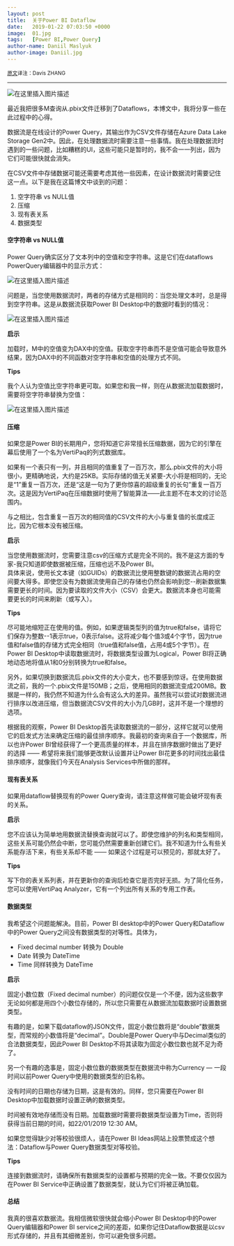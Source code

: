 ```yaml
---
layout: post
title:  关于Power BI Dataflow
date:   2019-01-22 07:03:50 +0000
image:  01.jpg
tags:   [Power BI,Power Query]
author-name: Daniil Maslyuk
author-image: Daniil.jpg
---
```


<small>[原文](https://xxlbi.com/blog/power-bi-dataflows-considerations/)译注：Davis ZHANG  </small>

----------------------

![在这里插入图片描述](https://img-blog.csdnimg.cn/20191209004211453.png?x-oss-process=image/watermark,type_ZmFuZ3poZW5naGVpdGk,shadow_10,text_d3d3LmQtYmkudGVjaA==,size_16,color_FFFFFF,t_70)

最近我把很多M查询从.pbix文件迁移到了Dataflows，本博文中，我将分享一些在此过程中的心得。

数据流是在线设计的Power Query，其输出作为CSV文件存储在Azure Data Lake Storage Gen2中。因此，在处理数据流时需要注意一些事情。我在处理数据流时遇到的一些问题，比如糟糕的UI，这些可能只是暂时的，我不会一一列出，因为它们可能很快就会消失。

在CSV文件中存储数据可能还需要考虑其他一些因素，在设计数据流时需要记住这一点。以下是我在这篇博文中谈到的问题：

1. 空字符串 vs NULL值
2. 压缩
3. 现有表关系
4. 数据类型

#### 空字符串 vs NULL值

Power Query确实区分了文本列中的空值和空字符串。这是它们在dataflows PowerQuery编辑器中的显示方式：

![在这里插入图片描述](https://img-blog.csdnimg.cn/20191209004254774.png)

问题是，当您使用数据流时，两者的存储方式是相同的：当您处理文本时，总是得到空字符串。这是从数据流获取Power BI Desktop中的数据时看到的情况：

![在这里插入图片描述](https://img-blog.csdnimg.cn/20191209004306593.png)

**启示**

加载时，M中的空值变为DAX中的空值。获取空字符串而不是空值可能会导致意外结果，因为DAX中的不同函数对空字符串和空值的处理方式不同。

**Tips**

我个人认为空值比空字符串更可取。如果您和我一样，则在从数据流加载数据时，需要将空字符串替换为空值：

![在这里插入图片描述](https://img-blog.csdnimg.cn/20191209004317658.png?x-oss-process=image/watermark,type_ZmFuZ3poZW5naGVpdGk,shadow_10,text_d3d3LmQtYmkudGVjaA==,size_16,color_FFFFFF,t_70)

#### 压缩

如果您是Power BI的长期用户，您将知道它非常擅长压缩数据，因为它的引擎在幕后使用了一个名为VertiPaq的列式数据库。

如果有一个表只有一列，并且相同的值重复了一百万次，那么.pbix文件的大小将很小，更精确地说，大约是25KB。实际存储的值无关紧要-大小将是相同的，无论是“1”重复一百万次，还是“这是一句为了更你惊喜的超级重复的长句”重复一百万次。这是因为VertiPaq在压缩数据时使用了智能算法——此主题不在本文的讨论范围内。

与之相比，包含重复一百万次的相同值的CSV文件的大小与重复值的长度成正比，因为它根本没有被压缩。

**启示**

当您使用数据流时，您需要注意csv的压缩方式是完全不同的。我不是这方面的专家-我只知道即使数据被压缩，压缩也远不及Power BI。  
具体来说，使用长文本键（如GUIDs）的数据流比使用整数键的数据流占用的空间要大得多。即使您没有为数据流使用自己的存储也仍然会影响到您--刷新数据集需要更长的时间。因为要读取的文件大小（CSV）会更大。数据流本身也可能需要更长的时间来刷新（或写入）。

**Tips**

尽可能地缩短正在使用的值。例如，如果逻辑类型列的值为true和false，请将它们保存为整数--1表示true，0表示false。这将减少每个值3或4个字节，因为true值和false值的存储方式完全相同（true值和false值，占用4或5个字节）。在Power BI Desktop中读取数据流时，将数据类型设置为Logical，Power BI将正确地动态地将值从1和0分别转换为true和false。

另外，如果切换到数据流后.pbix文件的大小变大，也不要感到惊讶。在使用数据流之前，我的一个.pbix文件是150MB；之后，使用相同的数据流变成200MB。数据是一样的，我仍然不知道为什么会有这么大的差异。虽然我可以尝试对数据流进行排序以改进压缩，但当数据流CSV文件的大小为几GB时，这并不是一个理想的选项。

根据我的观察，Power BI Desktop首先读取数据流的一部分，这样它就可以使用它的启发式方法来确定压缩的最佳排序顺序。我最初的查询来自于一个数据库，所以也许Power BI曾经获得了一个更高质量的样本，并且在排序数据时做出了更好的选择 —— 希望将来我们能够更改默认设置并让Power BI花更多的时间找出最佳排序顺序，就像我们今天在Analysis Services中所做的那样。

#### 现有表关系

如果用dataflow替换现有的Power Query查询，请注意这样做可能会破坏现有表的关系。

**启示**

您不应该认为简单地用数据流替换查询就可以了。即使您维护的列名和类型相同，这些关系可能仍然会中断，您可能仍然需要重新创建它们。我不知道为什么有些关系能存活下来，有些关系却不能 —— 如果这个过程是可以预见的，那就太好了。

**Tips**

写下你的表关系列表，并在更新你的查询后检查它是否完好无损。为了简化任务，您可以使用VertiPaq Analyzer，它有一个列出所有关系的专用工作表。

#### 数据类型

我希望这个问题能解决。目前，Power BI desktop中的Power Query和Dataflow中的Power Query之间没有数据类型的对等性。具体为，

- Fixed decimal number 转换为 Double
- Date 转换为 DateTime
- Time 同样转换为 DateTime

**启示**

固定小数位数（Fixed decimal number）的问题仅仅是一个不便，因为这些数字无论如何都是用四个小数位存储的，所以您只需要在从数据流加载数据时设置数据类型。

有趣的是，如果下载dataflow的JSON文件，固定小数位数将是“double”数据类型，而常规的小数值将是“decimal”。Double是Power Query中与Decimal类似的合法数据类型，因此Power BI Desktop不将其读取为固定小数位数也就不足为奇了。

另一个有趣的逸事是，固定小数位数的数据类型在数据流中称为Currency — 一段时间以前Power Query中使用的数据类型的旧名称。

没有时间的日期也存储为日期，这是有效的。同样，您只需要在Power BI Desktop中加载数据时设置正确的数据类型。

时间被有效地存储而没有日期。加载数据时需要将数据类型设置为Time，否则将获得当前日期的时间，如22/01/2019 12:30 AM。

如果您觉得缺少对等校验很烦人，请在Power BI Ideas网站上投票赞成这个想法：Dataflow与Power Query数据类型对等校验。

**Tips**

连接到数据流时，请确保所有数据类型的设置都与预期的完全一致。不要仅仅因为在Power BI Service中正确设置了数据类型，就认为它们将被正确加载。

#### 总结

我真的很喜欢数据流。我相信微软很快就会缩小Power BI Desktop中的Power Query编辑器和Power BI service之间的差距，如果你记住Dataflow数据是以csv形式存储的，并且有其细微差别，你可以避免很多问题。

